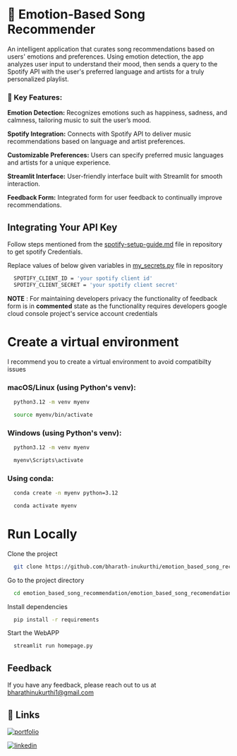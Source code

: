 
# 🎵 Emotion-Based Song Recommender
An intelligent application that curates song recommendations based on users' emotions and preferences. Using emotion detection, the app analyzes user input to understand their mood, then sends a query to the Spotify API with the user's preferred language and artists for a truly personalized playlist.

### 🚀 Key Features:

**Emotion Detection:**  Recognizes emotions such as happiness, sadness, and calmness, tailoring music to suit the user’s mood.

**Spotify Integration:** Connects with Spotify API to deliver music recommendations based on language and artist preferences.

**Customizable Preferences:** Users can specify preferred music languages and artists for a unique experience.

**Streamlit Interface:** User-friendly interface built with Streamlit for smooth interaction.

**Feedback Form:** Integrated form for user feedback to continually improve recommendations.







## Integrating Your API Key

Follow steps mentioned  from the [spotify-setup-guide.md](https://github.com/bharath-inukurthi/emotion_based_song_recommendation/blob/main/emotion_based_song_recomendation/spotify-setup-guide.md) file in repository to get spotify Credentials.

Replace values of below given variables in [my_secrets.py](emotion_based_song_recomendation/my_secrets.py) file in repository
```bash
  SPOTIFY_CLIENT_ID = 'your spotify client id'
  SPOTIFY_CLIENT_SECRET = 'your spotify client secret'
```

**NOTE** : For maintaining developers privacy the functionality of feedback form is in __commented__ state as the functionality requires developers google cloud console project's service account credentials




# Create a virtual environment

I recommend you to create a virtual environment to avoid compatibilty issues

### macOS/Linux (using Python's venv):
```bash
  python3.12 -m venv myenv
```

```bash
  source myenv/bin/activate
```
### Windows (using Python's venv):

```bash
  python3.12 -m venv myenv
```

```bash
  myenv\Scripts\activate
```


### Using conda:
```bash
  conda create -n myenv python=3.12
```



```bash
  conda activate myenv
```





# Run Locally

Clone the project



```bash
  git clone https://github.com/bharath-inukurthi/emotion_based_song_recommendation.git
```

Go to the project directory

```bash
  cd emotion_based_song_recommendation/emotion_based_song_recomendation
```

Install dependencies

```bash
  pip install -r requirements
```

Start the WebAPP

```bash
  streamlit run homepage.py
```


## Feedback

If you have any feedback, please reach out to us at bharathinukurthi1@gmail.com


## 🔗 Links
[![portfolio](https://img.shields.io/badge/my_portfolio-000?style=for-the-badge&logo=ko-fi&logoColor=white)](https://everything-about-bharath.webflow.io/)

[![linkedin](https://img.shields.io/badge/linkedin-0A66C2?style=for-the-badge&logo=linkedin&logoColor=white)](https://www.linkedin.com/in/bharath-kumar-inukurthi/)


